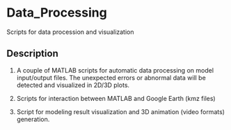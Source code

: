 # Data_Processing
Scripts for data procession and visualization


## Description
1. A couple of MATLAB scripts for automatic data processing on model input/output
files. The unexpected errors or abnormal data will be detected and visualized in
2D/3D plots.

2. Scripts for interaction between MATLAB and Google Earth (kmz files) 

3. Script for modeling result visualization and 3D animation (video formats)
generation.
